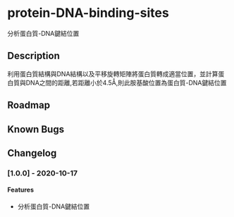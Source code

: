 # protein-DNA-binding-sites
分析蛋白質-DNA鍵結位置
## Description
利用蛋白質結構與DNA結構以及平移旋轉矩陣將蛋白質轉成適當位置，並計算蛋白質與DNA之間的距離,若距離小於4.5Å,則此胺基酸位置為蛋白質-DNA鍵結位置
## Roadmap

## Known Bugs

## Changelog
### [1.0.0] - 2020-10-17
#### Features
* 分析蛋白質-DNA鍵結位置
